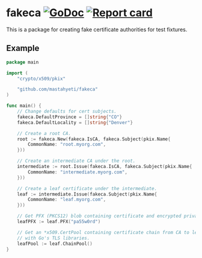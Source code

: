 # fakeca [![GoDoc](https://godoc.org/github.com/mastahyeti/fakeca?status.svg)](http://godoc.org/github.com/mastahyeti/fakeca) [![Report card](https://goreportcard.com/badge/github.com/mastahyeti/fakeca)](https://goreportcard.com/report/github.com/mastahyeti/fakeca)

This is a package for creating fake certificate authorities for test fixtures.

## Example

```go
package main

import (
	"crypto/x509/pkix"

	"github.com/mastahyeti/fakeca"
)

func main() {
	// Change defaults for cert subjects.
	fakeca.DefaultProvince = []string{"CO"}
	fakeca.DefaultLocality = []string{"Denver"}

	// Create a root CA.
	root := fakeca.New(fakeca.IsCA, fakeca.Subject(pkix.Name{
		CommonName: "root.myorg.com",
	}))

	// Create an intermediate CA under the root.
	intermediate := root.Issue(fakeca.IsCA, fakeca.Subject(pkix.Name{
		CommonName: "intermediate.myorg.com",
	}))

	// Create a leaf certificate under the intermediate.
	leaf := intermediate.Issue(fakeca.Subject(pkix.Name{
		CommonName: "leaf.myorg.com",
	}))

	// Get PFX (PKCS12) blob containing certificate and encrypted private key.
	leafPFX := leaf.PFX("pa55w0rd")

	// Get an *x509.CertPool containing certificate chain from CA to leaf for use
	// with Go's TLS libraries.
	leafPool := leaf.ChainPool()
}

```
